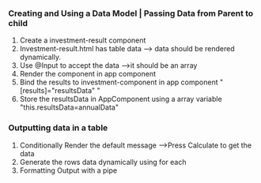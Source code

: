 ### Creating and Using a Data Model | Passing Data from Parent to child
1. Create a investment-result component
2. Investment-result.html has table data --><tbody> data should be rendered dynamically.
3. Use @Input to accept the data -->it should be an array
4. Render the component in app component
5. Bind the results to investment-component in app component " [results]="resultsData" "
6. Store the resultsData in AppComponent using a array variable "this.resultsData=annualData"


### Outputting data in a table
1. Conditionally Render the default message  -->Press Calculate to get the data
2. Generate the rows data dynamically using for each 
3. Formatting Output with a pipe